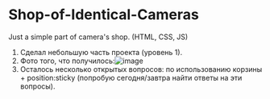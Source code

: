# Shop-of-Identical-Cameras
Just a simple part of camera's shop. (HTML, CSS, JS)

1. Сделал небольшую часть проекта (уровень 1).
2. Фото того, что получилось:![image](https://user-images.githubusercontent.com/64933879/133955344-aab6d9bb-e55c-4d2d-beac-54b892934a27.png)
3. Осталось несколько открытых вопросов: по использованию корзины + position:sticky (попробую сегодня/завтра найти ответы на эти вопросы).
